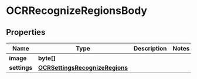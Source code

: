 

# OCRRecognizeRegionsBody


## Properties

| Name | Type | Description | Notes |
|------------ | ------------- | ------------- | -------------|
|**image** | **byte[]** |  |  |
|**settings** | [**OCRSettingsRecognizeRegions**](OCRSettingsRecognizeRegions.md) |  |  |



